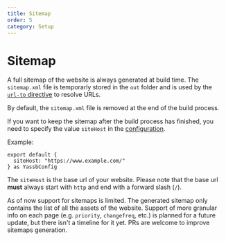 ```yaml
---
title: Sitemap
order: 5
category: Setup
---
```

# Sitemap

A full sitemap of the website is always generated at build time. The `sitemap.xml` file is temporarly stored in the `out` folder and is used by the [`url-to` directive]({{url-to="urlToDirective"}}) to resolve URLs.

By default, the `sitemap.xml` file is removed at the end of the build process.

If you want to keep the sitemap after the build process has finished, you need to specify the value `siteHost` in the [configuration]({{url-to="configuration"}}).

Example:

    export default {
      siteHost: "https://www.example.com/"
    } as YassbConfig

The `siteHost` is the base url of your website. Please note that the base url __must__ always start with `http` and end with a forward slash (`/`).

As of now support for sitemaps is limited. The generated sitemap only contains the list of all the assets of the website. Support of more granular info on each page (e.g. `priority`, `changefreq`, etc.) is planned for a future update, but there isn't a timeline for it yet. PRs are welcome to improve sitemaps generation.